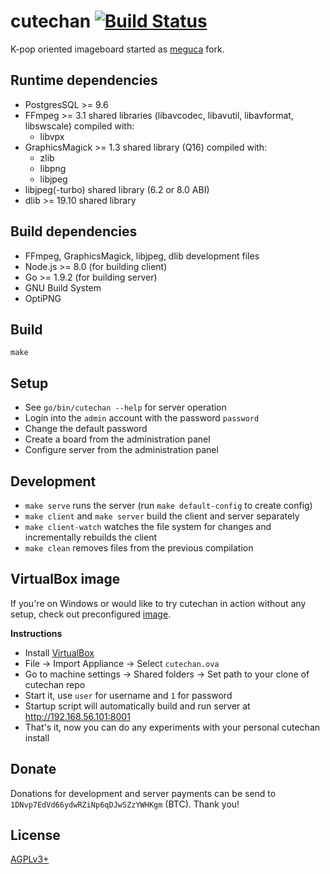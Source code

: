 # cutechan [![Build Status](https://travis-ci.org/cutechan/cutechan.svg?branch=master)](https://travis-ci.org/cutechan/cutechan)

K-pop oriented imageboard started as [meguca](https://github.com/bakape/meguca) fork.

## Runtime dependencies

* PostgresSQL >= 9.6
* FFmpeg >= 3.1 shared libraries (libavcodec, libavutil, libavformat, libswscale) compiled with:
    * libvpx
* GraphicsMagick >= 1.3 shared library (Q16) compiled with:
    * zlib
    * libpng
    * libjpeg
* libjpeg(-turbo) shared library (6.2 or 8.0 ABI)
* dlib >= 19.10 shared library

## Build dependencies

* FFmpeg, GraphicsMagick, libjpeg, dlib development files
* Node.js >= 8.0 (for building client)
* Go >= 1.9.2 (for building server)
* GNU Build System
* OptiPNG

## Build

`make`

## Setup

* See `go/bin/cutechan --help` for server operation
* Login into the `admin` account with the password `password`
* Change the default password
* Create a board from the administration panel
* Configure server from the administration panel

## Development

* `make serve` runs the server (run `make default-config` to create config)
* `make client` and `make server` build the client and server separately
* `make client-watch` watches the file system for changes and incrementally
  rebuilds the client
* `make clean` removes files from the previous compilation

## VirtualBox image

If you're on Windows or would like to try cutechan in action without any setup,
check out preconfigured
[image](https://drive.google.com/uc?id=14J4JExRP47cg3cJ8tDJ3lZ7xpHHSwWZO&export=download).

**Instructions**

* Install [VirtualBox](https://www.virtualbox.org)
* File → Import Appliance → Select `cutechan.ova`
* Go to machine settings → Shared folders → Set path to your clone of cutechan repo
* Start it, use `user` for username and `1` for password
* Startup script will automatically build and run server at http://192.168.56.101:8001
* That's it, now you can do any experiments with your personal cutechan install

## Donate

Donations for development and server payments can be send to `1DNvp7EdVd66ydwRZiNp6qDJwSZzYWHKgm` (BTC). Thank you!

## License

[AGPLv3+](LICENSE)
